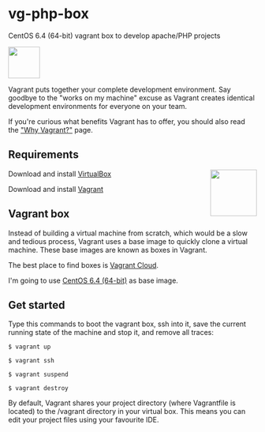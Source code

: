 vg-php-box
==========

CentOS 6.4 (64-bit) vagrant box to develop apache/PHP projects

<img height="64" src="http://www.vagrantup.com/images/logo_vagrant-81478652.png"/>

Vagrant puts together your complete development environment. Say goodbye to the "works on my machine" excuse as Vagrant creates identical development environments for everyone on your team.

If you're curious what benefits Vagrant has to offer, you should also read the <a href="http://docs.vagrantup.com/v2/why-vagrant/">"Why Vagrant?"</a> page.

## Requirements

<img height="94" align="right" src="https://forums.virtualbox.org/styles/prosilver/imageset/vbox_94px.png"/>

Download and install <a href="https://www.virtualbox.org/wiki/Downloads">VirtualBox</a>

Download and install <a href="http://www.vagrantup.com/downloads">Vagrant</a>

## Vagrant box

Instead of building a virtual machine from scratch, which would be a slow and tedious process, Vagrant uses a base image to quickly clone a virtual machine. These base images are known as boxes in Vagrant.

The best place to find boxes is <a href="https://vagrantcloud.com">Vagrant Cloud</a>.

I'm going to use <a href="https://vagrantcloud.com/box-cutter/centos64">CentOS 6.4 (64-bit)</a> as base image.

## Get started

Type this commands to boot the vagrant box, ssh into it, save the current running state of the machine and stop it, and remove all traces:

`$ vagrant up`

`$ vagrant ssh`

`$ vagrant suspend`

`$ vagrant destroy`

By default, Vagrant shares your project directory (where Vagrantfile is located) to the /vagrant directory in your virtual box. This means you can edit your project files using your favourite IDE.